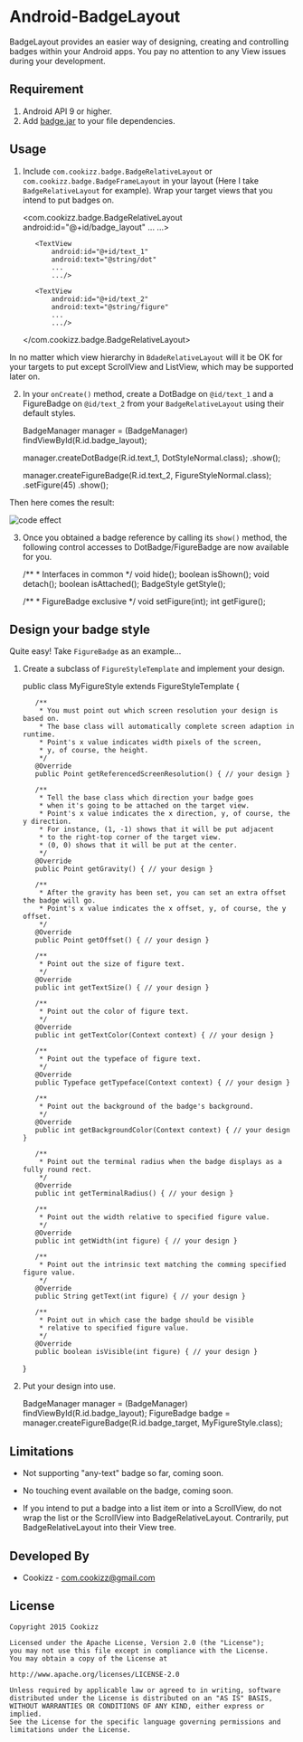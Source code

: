 # Android-BadgeLayout
BadgeLayout provides an easier way of designing, creating and controlling badges within your Android apps. You pay no attention to any View issues during your development.

## Requirement
  
  1. Android API 9 or higher.
  2. Add [badge.jar](https://github.com/Cookizz/Android-BadgeLayout/blob/master/release/badge.jar) to your file dependencies.
  
## Usage

  1. Include `com.cookizz.badge.BadgeRelativeLayout` or `com.cookizz.badge.BadgeFrameLayout` in your layout (Here I take `BadgeRelativeLayout` for example). Wrap your target views that you intend to put badges on.

        <com.cookizz.badge.BadgeRelativeLayout
            android:id="@+id/badge_layout"
            ...
            ...>
            
            <TextView
                android:id="@+id/text_1"
                android:text="@string/dot"
                ...
                .../>

            <TextView
                android:id="@+id/text_2"
                android:text="@string/figure"
                ...
                .../>
                
        </com.cookizz.badge.BadgeRelativeLayout>

  In no matter which view hierarchy in `BdadeRelativeLayout` will it be OK for your targets to put except ScrollView and ListView, which may be supported later on.

  2. In your `onCreate()` method, create a DotBadge on `@id/text_1` and a FigureBadge on `@id/text_2` from your `BadgeRelativeLayout` using their default styles.

        BadgeManager manager = (BadgeManager) findViewById(R.id.badge_layout);
        
        manager.createDotBadge(R.id.text_1, DotStyleNormal.class);
                .show();
        
        manager.createFigureBadge(R.id.text_2, FigureStyleNormal.class);
                .setFigure(45)
                .show();

  Then here comes the result: 
  
  ![code effect](https://github.com/Cookizz/Android-BadgeLayout/blob/master/badgedemo/src/main/res/raw/dotandfigure.png)
    
  3. Once you obtained a badge reference by calling its `show()` method, the following control accesses to DotBadge/FigureBadge are now available for you.

        /**
         * Interfaces in common
         */
        void hide();
        boolean isShown();
        void detach();
        boolean isAttached();
        BadgeStyle getStyle();

        /**
         * FigureBadge exclusive
         */
        void setFigure(int);
        int getFigure();

## Design your badge style
  Quite easy! Take `FigureBadge` as an example...
  
  1. Create a subclass of `FigureStyleTemplate` and implement your design.
  
        public class MyFigureStyle extends FigureStyleTemplate {
        
            /** 
             * You must point out which screen resolution your design is based on.
             * The base class will automatically complete screen adaption in runtime.
             * Point's x value indicates width pixels of the screen,
             * y, of course, the height.
             */
            @Override
            public Point getReferencedScreenResolution() { // your design }
        
            /**
             * Tell the base class which direction your badge goes
             * when it's going to be attached on the target view.
             * Point's x value indicates the x direction, y, of course, the y direction.
             * For instance, (1, -1) shows that it will be put adjacent
             * to the right-top corner of the target view.
             * (0, 0) shows that it will be put at the center.
             */
            @Override
            public Point getGravity() { // your design }
        
            /**
             * After the gravity has been set, you can set an extra offset the badge will go.
             * Point's x value indicates the x offset, y, of course, the y offset.
             */
            @Override
            public Point getOffset() { // your design }
            
            /**
             * Point out the size of figure text.
             */
            @Override
            public int getTextSize() { // your design }
        
            /**
             * Point out the color of figure text.
             */
            @Override
            public int getTextColor(Context context) { // your design }
        
            /**
             * Point out the typeface of figure text.
             */
            @Override
            public Typeface getTypeface(Context context) { // your design }
        
            /**
             * Point out the background of the badge's background.
             */
            @Override
            public int getBackgroundColor(Context context) { // your design }
        
            /**
             * Point out the terminal radius when the badge displays as a fully round rect.
             */
            @Override
            public int getTerminalRadius() { // your design }
        
            /**
             * Point out the width relative to specified figure value.
             */
            @Override
            public int getWidth(int figure) { // your design }
        
            /**
             * Point out the intrinsic text matching the comming specified figure value.
             */
            @Override
            public String getText(int figure) { // your design }
        
            /**
             * Point out in which case the badge should be visible
             * relative to specified figure value.
             */
            @Override
            public boolean isVisible(int figure) { // your design }
        }
    
  2. Put your design into use.

        BadgeManager manager = (BadgeManager) findViewById(R.id.badge_layout);
        FigureBadge badge = manager.createFigureBadge(R.id.badge_target, MyFigureStyle.class);

## Limitations
  
  * Not supporting "any-text" badge so far, coming soon.
  
  * No touching event available on the badge, coming soon.
  
  * If you intend to put a badge into a list item or into a ScrollView, do not wrap the list or the ScrollView into BadgeRelativeLayout. Contrarily, put BadgeRelativeLayout into their View tree.

## Developed By

  * Cookizz - <com.cookizz@gmail.com>

## License

    Copyright 2015 Cookizz

    Licensed under the Apache License, Version 2.0 (the "License");
    you may not use this file except in compliance with the License.
    You may obtain a copy of the License at

    http://www.apache.org/licenses/LICENSE-2.0

    Unless required by applicable law or agreed to in writing, software
    distributed under the License is distributed on an "AS IS" BASIS,
    WITHOUT WARRANTIES OR CONDITIONS OF ANY KIND, either express or implied.
    See the License for the specific language governing permissions and
    limitations under the License.
